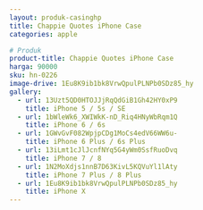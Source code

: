 ```yaml
---
layout: produk-casinghp
title: Chappie Quotes iPhone Case
categories: apple

# Produk
product-title: Chappie Quotes iPhone Case
harga: 90000
sku: hn-0226
image-drive: 1Eu8K9ib1bk8VrwQpulPLNPb0SDz85_hy
gallery:
  - url: 13Uzt5QD0HTOJJjRqQdGiB1Gh42HY0xP9
    title: iPhone 5 / 5s / SE
  - url: 1bWleWk6_XWIWkK-nD_Riq4HNyWbRqm1Q
    title: iPhone 6 / 6s
  - url: 1GWvGvF082WpjpCDg1MoCs4edV66WW6u-
    title: iPhone 6 Plus / 6s Plus
  - url: 13iLmt1cJlJcnfNYq5G4yWm0SsfRuoDvq
    title: iPhone 7 / 8
  - url: 1N2MoXdjs1nnB7D63KivL5KQVuYl1lAty
    title: iPhone 7 Plus / 8 Plus
  - url: 1Eu8K9ib1bk8VrwQpulPLNPb0SDz85_hy
    title: iPhone X
---
```

